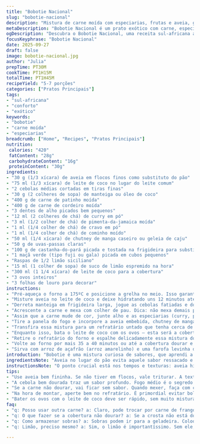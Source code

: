 ```yaml
---
title: "Bobotie Nacional"
slug: "bobotie-nacional"
description: "Mistura de carne moída com especiarias, frutas e aveia, gratinada com creme de ovos e leite. Prato tradicional sul-africano adaptado com toque brasileiro, usando aveia para substituir o pão e leite de coco que traz um aroma inusitado. Combina sabores complexos como curry, cravo e gengibre, além de frutas secas e frescas para um contraste no paladar. Receita serve de 5 a 7 pessoas e lembra muito as origens coloniais, com toque tropical. Uma história culinária em camadas, textura cremosa por cima e carnuda por baixo. Ideal para servir com arroz de açafrão ou farofa simples."
metaDescription: "Bobotie Nacional é um prato exótico com carne, especiarias e um toque brasileiro. Uma mistura de sabores imperdível."
ogDescription: "Descubra o Bobotie Nacional, uma receita sul-africana adaptada com ingredientes brasileiros. Experimente essa delícia única."
focusKeyphrase: "Bobotie Nacional"
date: 2025-09-27
draft: false
image: bobotie-nacional.jpg
author: "Julia"
prepTime: PT30M
cookTime: PT1H15M
totalTime: PT1H45M
recipeYield: "5-7 porções"
categories: ["Pratos Principais"]
tags:
- "sul-africana"
- "conforto"
- "exótico"
keywords:
- "bobotie"
- "carne moída"
- "especiarias"
breadcrumb: ["Home", "Recipes", "Pratos Principais"]
nutrition: 
 calories: "420"
 fatContent: "28g"
 carbohydrateContent: "16g"
 proteinContent: "30g"
ingredients:
- "30 g (1/3 xícara) de aveia em flocos finos como substituto do pão"
- "75 ml (1/3 xícara) de leite de coco no lugar do leite comum"
- "2 cebolas médias cortadas em tiras finas"
- "30 g (2 colheres de sopa) de manteiga ou óleo de coco"
- "400 g de carne de patinho moída"
- "400 g de carne de cordeiro moída"
- "3 dentes de alho picados bem pequenos"
- "12 ml (2 colheres de chá) de curry em pó"
- "3 ml (1/2 colher de chá) de pimenta-da-jamaica moída"
- "1 ml (1/4 colher de chá) de cravo em pó"
- "1 ml (1/4 colher de chá) de cominho moído"
- "50 ml (1/4 xícara) de chutney de manga caseiro ou geleia de caju"
- "50 g de uvas-passas claras"
- "100 g de castanha-do-pará picada e tostada na frigideira para substituir amêndoas"
- "1 maçã verde (tipo fuji ou gala) picada em cubos pequenos"
- "Raspas de 1/2 limão siciliano"
- "15 ml (1 colher de sopa) de suco de limão espremido na hora"
- "300 ml (1 1/4 xícara) de leite de coco para a cobertura"
- "3 ovos inteiros"
- "3 folhas de louro para decorar"
instructions:
- "Pré-aqueça o forno a 175ºC e posicione a grelha no meio. Isso garante cocção uniforme; forno muito forte queima por fora e deixa cru por dentro. Importante entender seu forno, eu sempre testo assim."
- "Misture aveia no leite de coco e deixe hidratando uns 12 minutos até a aveia amolecer — substituição do pão velha-guarda que geralmente dá umidade e liga, só que com leve toque tropical. Reserve."
- "Derreta manteiga em frigideira larga, jogue as cebolas fatiadas e doure em fogo médio até ficarem translúcidas e um pouco caramelizadas nas bordas. O açúcar natural das cebolas realça e é a base do sabor."
- "Acrescente a carne e mexa com colher de pau. Dica: não mexa demais pra não espanar a carne, deixe dourar, formar aquela crostinha boa. Salpique sal e pimenta do reino para ajustar o sabor inicial."
- "Assim que a carne mude de cor, junte alho e as especiarias (curry, pimenta-da-jamaica, cravo, cominho). Cozinhe por cerca de 1 minuto mexendo rápido para soltar aroma das especiarias — são o segredo da identidade do prato."
- "Tire a panela do fogo e incorpore a aveia embebida, chutney de manga, uvas-passas, castanha do pará, cubinhos de maçã, raspas e suco de limão. Misture tudo muito bem para combinar sabores e garantir textura homogênea. Prove, e se precisar, ajuste com pitada extra de sal, pimenta ou limão."
- "Transfira essa mistura para um refratário untado que tenha cerca de 28x20 cm. Pressione bem para não deixar ar, assim a cocção e compactação ficam ideais. Leve ao forno por 35 minutos ou até ouvir estalos nas bordas e a superfície secar um pouco."
- "Enquanto isso, bata o leite de coco com os ovos — esta será a cobertura cremosa que se firmará no forno. Tempere com uma pitada de sal e pimenta."
- "Retire o refratário do forno e espalhe delicadamente essa mistura do leite e ovos por cima, tomando cuidado para não queimar a massa ainda morna. Decore com as folhas de louro por cima, que além de aromatizar vão segurar umidade."
- "Volte ao forno por mais 35 a 40 minutos ou até a cobertura dourar e ficar firme ao toque (use um palito para verificar: deve sair limpo). Isso indica que está cozido por dentro e a textura ficou na boa — se dourar rápido demais, cubra com papel alumínio."
- "Sirva com arroz de açafrão (arroz amarelinho) e uma farofa levinha de dendê para toques brasileiros. A combinação é um conforto único, e sugiro preparar no dia seguinte para pegar mais sabor."
introduction: "Bobotie é uma mistura curiosa de sabores, que aprendi a dominar aos poucos depois de umas muitas tentativas na cozinha. Ao substituir o pão velho por aveia, e o leite comum por leite de coco, ganhei uma umidade mais equilibrada e um toque exótico que casou com as especiarias. A maçã e as castanhas oferecem crocância e leveza frente à carne moída com sua base pesada. Farejar o curry tostando por 1 minuto antes de juntar ao resto é um truque para liberar o perfume. A cobertura de ovos com leite de coco cria uma crosta dourada, quentinha, que faz o prato se destacar. Ideal para quem quer uma aventura culinária que transporta direto à África do Sul — com gostinho brasileiro, claro."
ingredientsNote: "Aveia no lugar do pão evita aquele sabor ressacado e une tudo pela umidade. Leite de coco no lugar do leite comum traz cremosidade e um aroma sutil diferente, que equilibra a receita. Castanhas do pará viram crocante inusitado, troquei amêndoas que às vezes não acho por aqui. O chutney pode ser feito em casa ou usar geleia de caju, que é super fácil e barata. Use curry em pó de qualidade e fresco — velho perde aroma e sabor no preparo. Maçãs precisam estar firmes para dar textura e acidez sem desmanchar. Louro vai na final para o aroma, não comê-las, nunca! São só aromáticas. Aceita muitas variações; vá testando e usando o que tem na dispensa."
instructionsNote: "O ponto crucial está nos tempos e texturas: aveia hidratada na medida para não deixar massa seca. Cebola bem dourada para caramelizar e equilibrar o curry forte. Evite mexer a carne demais para não ficar empapada; espere surgir aquela crostinha. Especiarias precisam ser adicionadas no final do cozimento da carne para não queimar, só dar aroma. A montagem é importante, prensar a mistura para evitar bolhas fecha o prato. Cobertura de ovos e leite de coco deve ser espalhada delicadamente, ainda quente, para não quebrar a textura. Folhas de louro formam uma barreira aromática e são decorativas. No forno, atenção à coloração da cobertura — dourado uniforme é sinal que está pronto; se queimar, cobrir com papel-alumínio aumenta a graça e evita ressecamento."
tips:
- "Use aveia bem fininha. Se não tiver em flocos, vale triturar. A textura tem que ser bem homogênea. Isso ajuda a dar liga ao prato. Mas atenção; não deixe muito tempo hidratando. O ideal são 12 minutos na medida."
- "A cebola bem dourada traz um sabor profundo. Fogo médio é o segredo. Lembre-se, caramelizar é o caminho; cebola mole não serve. Olhe as bordas; quer aquela cor levemente dourada. É nesse ponto que o gosto sobe!"
- "Se a carne não dourar, vai ficar sem sabor. Quando mexer, faça com cuidado; evite despedaçar. Espere uns minutinhos até ver que formou a crosta. Crosta é sabor; não tenha pressa, é importante essa textura!"
- "Na hora de montar, aperte bem no refratário. É primordial evitar bolhas de ar. Isso faz com que o prato cozinhe de maneira uniforme. O que pode acontecer se deixar ar? O interior não vai assar bem. Dito isso, pressione!"
- "Bater os ovos com o leite de coco deve ser rápido, sem muito misturar. Não é para aerar. Aqui, o toque suave é o que queremos. Cobertura tem que ficar cremosinha e dourada. Teste com um palito para ver se saiu limpo."
faq:
- "q: Posso usar outra carne? a: Claro, pode trocar por carne de frango. É leve. Mas se escolher frango, fique de olho pra não secar. E se quiser mistura de carnes? Vale. É versátil."
- "q: O que fazer se a cobertura não dourar? a: Se a crosta não está dourada, aumente a temperatura do forno no final. Não esqueça de cobrir com papel alumínio se começar a queimar. Assim ajusta a temperatura."
- "q: Como armazenar sobras? a: Sobras podem ir para a geladeira. Coloque em um recipiente fechado. E pode usar no dia seguinte. O sabor fica melhor. Ou, congela para usar depois. É prático."
- "q: Limão, preciso mesmo? a: Sim, o limão é importantíssimo. Sem ele, o sabor pode parecer pesado. O acidez corta gordura. Faça gosto e ajuste conforme seu paladar."

---
```

